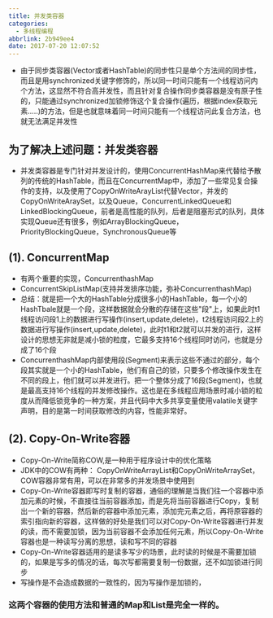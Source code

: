 ```yaml
---
title: 并发类容器
categories:
  - 多线程编程
abbrlink: 2b949ee4
date: 2017-07-20 12:07:52
---
```


- 由于同步类容器(Vector或者HashTable)的同步性只是单个方法间的同步性，而且是用synchronized关键字修饰的，所以同一时间只能有一个线程访问内个方法，这显然不符合高并发性，而且针对复合操作同步类容器是没有原子性的，只能通过synchronized加锁修饰这个复合操作(遍历，根据index获取元素.....)的方法，但是也就意味着同一时间只能有一个线程访问此复合方法，也就无法满足并发性

## 为了解决上述问题：并发类容器

- 并发类容器是专门针对并发设计的，使用ConcurrentHashMap来代替给予散列的传统的HashTable，而且在ConcurrentMap中，添加了一些常见复合操作的支持，以及使用了CopyOnWriteArayList代替Vector，并发的CopyOnWriteAraySet，以及Queue，ConcurrentLinkedQueue和LinkedBlockingQueue，前者是高性能的队列，后者是阻塞形式的队列，具体实现Queue还有很多，例如ArrayBlockingQueue，PriorityBlockingQueue，SynchronousQueue等

## (1). ConcurrentMap

- 有两个重要的实现，ConcurrenthashMap
- ConcurrentSkipListMap(支持并发排序功能，弥补ConcurrenthashMap)
- 总结：就是把一个大的HashTable分成很多小的HashTable，每一个小的HashTbale就是一个段，这样数据就会分散的存储在这些"段"上，如果此时t1线程访问段1上的数据进行写操作(insert,update,delete)，t2线程访问段2上的数据进行写操作(insert,update,delete)，此时t1和t2就可以并发的进行，这样设计的思想无非就是减小锁的粒度，它最多支持16个线程同时访问，也就是分成了16个段
- ConcurrenthashMap内部使用段(Segment)来表示这些不通过的部分，每个段其实就是一个小的HashTable，他们有自己的锁，只要多个修改操作发生在不同的段上，他们就可以并发进行。把一个整体分成了16段(Segment)，也就是最高支持16个线程的并发修改操作。这也是在多线程应用场景时减小锁的粒度从而降低锁竞争的一种方案，并且代码中大多共享变量使用valatile关键字声明，目的是第一时间获取修改的内容，性能非常好。

## (2). Copy-On-Write容器

- Copy-On-Write简称COW,是一种用于程序设计中的优化策略
- JDK中的COW有两种： CopyOnWriteArrayList和CopyOnWriteArraySet，COW容器非常有用，可以在非常多的并发场景中使用到
- Copy-On-Write容器即写时复制的容器，通俗的理解是当我们往一个容器中添加元素的时候，不直接往当前容器添加，而是先将当前容器进行Copy，复制出一个新的容器，然后新的容器中添加元素，添加完元素之后，再将原容器的索引指向新的容器，这样做的好处是我们可以对Copy-On-Write容器进行并发的读，而不需要加锁，因为当前容器不会添加任何元素，所以Copy-On-Write容器也是一种读写分离的思想，读和写不同的容器
- Copy-On-Write容器适用的是读多写少的场景，此时读的时候是不需要加锁的，如果是写多的情况的话，每次写都需要复制一份数据，还不如加锁进行同步
- 写操作是不会造成数据的一致性的，因为写操作是加锁的，

### 这两个容器的使用方法和普通的Map和List是完全一样的。